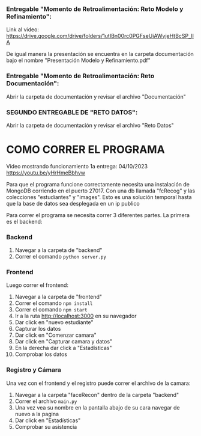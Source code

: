 ### Entregable "Momento de Retroalimentación: Reto Modelo y Refinamiento":
Link al video: https://drive.google.com/drive/folders/1utIBn00rc0PGFseUiAWvjeHtBcSP_lIA

De igual manera la presentación se encuentra en la carpeta documentación bajo el nombre "Presentación Modelo y Refinamiento.pdf"

### Entregable "Momento de Retroalimentación: Reto Documentación":
Abrir la carpeta de documentación y revisar el archivo "Documentación"

### SEGUNDO ENTREGABLE DE "RETO DATOS":
Abrir la carpeta de documentación y revisar el archivo "Reto Datos"

# COMO CORRER EL PROGRAMA
Video mostrando funcionamiento 1a entrega: 04/10/2023
https://youtu.be/yHrHmeBbhvw

Para que el programa funcione correctamente necesita una instalación de MongoDB corriendo en el puerto 27017. Con una db llamada "fcRecog" y las colecciones "estudiantes" y "images". Esto es una solución temporal hasta que la base de datos sea desplegada en un ip publico

Para correr el programa se necesita correr 3 diferentes partes. La primera es el backend:

### Backend
1. Navegar a la carpeta de "backend"
2. Correr el comando `python server.py`

### Frontend
Luego correr el frontend:
1. Navegar a la carpeta de "frontend"
2. Correr el comando `npm install`
3. Correr el comando `npm start`
4. Ir a la ruta [http://localhost:3000](http://localhost:3000) en su navegador
5. Dar click en "nuevo estudiante"
6. Capturar los datos
7. Dar click en "Comenzar camara"
8. Dar click en  "Capturar camara y datos"
9. En la derecha dar click a "Estadísticas"
10. Comprobar los datos

### Registro y Cámara
Una vez con el frontend y el registro puede correr el archivo de la camara:
1. Navegar a la carpeta "faceRecon" dentro de la carpeta "backend"
2. Correr el archivo `main.py`
3. Una vez vea su nombre en la pantalla abajo de su cara navegar de nuevo a la pagina
4. Dar click en "Estadísticas"
5. Comprobar su asistencia
